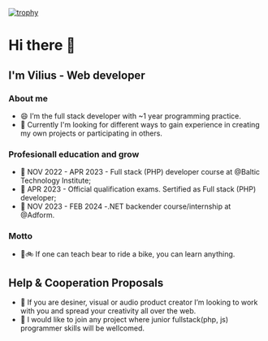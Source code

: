 
<!--
it is a ✨ _special_ ✨ repository because its `README.md` (this file) appears on your GitHub profile.
-->

[![trophy](https://github-profile-trophy.vercel.app/?username=ryo-ma)](https://github.com/ryo-ma/github-profile-trophy)

# Hi there 👋

## I'm Vilius - Web developer

### About me
- 😄 I’m the full stack developer with ~1 year programming practice.
- 🌱 Currently I'm looking for different ways to gain experience in creating my own projects or participating in others.

### Profesionall education and grow
- 📖 NOV 2022 - APR 2023 - Full stack (PHP) developer course at @Baltic Technology Institute;
- 🧾 APR 2023 - Official qualification exams. Sertified as Full stack (PHP) developer;
- 📖 NOV 2023 - FEB 2024 -.NET backender course/internship at @Adform.

### Motto
- 🐻🚲 If one can teach bear to ride a bike, you can learn anything.

## Help & Cooperation Proposals
- 👯 If you are desiner, visual or audio product creator I’m looking to work with you and spread your creativity all over the web.
- 🤔 I would like to join any project where junior fullstack(php, js) programmer skills will be wellcomed.


  
<!--
- 💬 Ask me about ...
- 📫 How to reach me: ...
- 😄 Pronouns: ...
- 🔭 Fun fact: ...
-->
